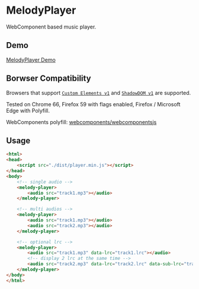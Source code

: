 # MelodyPlayer

WebComponent based music player.

## Demo

[MelodyPlayer Demo](http://rocka.github.io/melody-player)

## Borwser Compatibility

Browsers that support [`Custom Elements v1`][ce1] and [`ShadowDOM v1`][sd1] are supported.

Tested on Chrome 66, Firefox 59 with flags enabled, Firefox / Microsoft Edge with Polyfill.

WebComponents polyfill: [webcomponents/webcomponentsjs][wcj]

## Usage

```html
<html>
<head>
    <script src="./dist/player.min.js"></script>
</head>
<body>
    <!-- single audio -->
    <melody-player>
        <audio src="track1.mp3"></audio>
    </melody-player>

    <!-- multi audios -->
    <melody-player>
        <audio src="track1.mp3"></audio>
        <audio src="track2.mp3"></audio>
    </melody-player>

    <!-- optional lrc -->
    <melody-player>
        <audio src="track1.mp3" data-lrc="track1.lrc"></audio>
        <!-- display 2 lrc at the same time -->
        <audio src="track2.mp3" data-lrc="track2.lrc" data-sub-lrc="track2.zh.lrc"></audio>
    </melody-player>
</body>
</html>
```

[ce1]: https://caniuse.com/#feat=custom-elementsv1
[sd1]: https://caniuse.com/#feat=shadowdomv1
[wcj]: https://github.com/webcomponents/webcomponentsjs/blob/master/webcomponents-sd-ce.js
